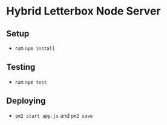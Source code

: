 # Hybrid Letterbox Node Server

## Setup

* run `npm install`

## Testing

* run `npm test`

## Deploying

*  `pm2 start app.js` and `pm2 save`

